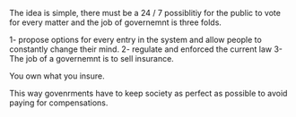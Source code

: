 The idea is simple, there must be a 24 / 7 possiblitiy for the public to vote for every matter and the job of governemnt is three folds.

1- propose options for every entry in the system and allow people to constantly change their mind.
2- regulate and enforced the current law
3- The job of a governemnt is to sell insurance.

You own what you insure.

This way govenrments have to keep society as perfect as possible to avoid paying for compensations.
